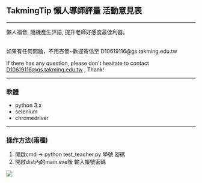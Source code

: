 
## TakmingTip 懶人導師評量 活動意見表


----

懶人福音,
隨機產生評語,
提升老師好感度最佳利器。



<br>
如果有任何問題，不用吝嗇~歡迎寄信至 D10619116@gs.takming.edu.tw <br>

If there has any question, please don't hesitate to contact D10619116@gs.takming.edu.tw , Thank!

----

 
### 軟體<br>

* python 3.x
* selenium
* chromedriver

----
### 操作方法(兩種)<br>


1. 開啟cmd -> python test_teacher.py 學號 密碼
2. 開啟dist內的main.exe後 輸入帳號密碼

[![](http://img.youtube.com/vi/nkDJDnIIBbk/0.jpg)](http://www.youtube.com/watch?v=nkDJDnIIBbk "Demo測試")

```python

```
